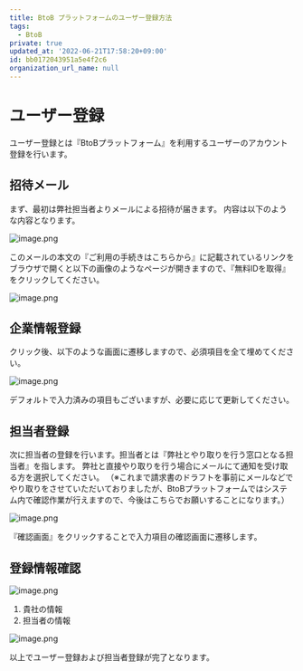 ```yaml
---
title: BtoB プラットフォームのユーザー登録方法
tags:
  - BtoB
private: true
updated_at: '2022-06-21T17:58:20+09:00'
id: bb0172043951a5e4f2c6
organization_url_name: null
---
```

# ユーザー登録

ユーザー登録とは『BtoBプラットフォーム』を利用するユーザーのアカウント登録を行います。

## 招待メール
まず、最初は弊社担当者よりメールによる招待が届きます。
内容は以下のような内容となります。

![image.png](https://qiita-image-store.s3.ap-northeast-1.amazonaws.com/0/19224/7fb086e8-3469-312e-5996-96555f636e47.png)

このメールの本文の『ご利用の手続きはこちらから』に記載されているリンクをブラウザで開くと以下の画像のようなページが開きますので、『無料IDを取得』をクリックしてください。

![image.png](https://qiita-image-store.s3.ap-northeast-1.amazonaws.com/0/19224/2bf9b1e0-9f61-1e6c-8198-817e00797d12.png)

## 企業情報登録

クリック後、以下のような画面に遷移しますので、必須項目を全て埋めてください。

![image.png](https://qiita-image-store.s3.ap-northeast-1.amazonaws.com/0/19224/ab74d15a-c138-14b0-4a68-290f3b4f6fc8.png)

デフォルトで入力済みの項目もございますが、必要に応じて更新してください。

## 担当者登録

次に担当者の登録を行います。担当者とは『弊社とやり取りを行う窓口となる担当者』を指します。
弊社と直接やり取りを行う場合にメールにて通知を受け取る方を選択してください。
（※これまで請求書のドラフトを事前にメールなどでやり取りをさせていただいておりましたが、BtoBプラットフォームではシステム内で確認作業が行えますので、今後はこちらでお願いすることになります。）

![image.png](https://qiita-image-store.s3.ap-northeast-1.amazonaws.com/0/19224/f16a9953-0439-ab38-ad60-fbce5dc891ce.png)

『確認画面』をクリックすることで入力項目の確認画面に遷移します。

## 登録情報確認

![image.png](https://qiita-image-store.s3.ap-northeast-1.amazonaws.com/0/19224/a14af679-b5a7-a17d-de80-9cfdd2b6bae3.png)

1. 貴社の情報
1. 担当者の情報

![image.png](https://qiita-image-store.s3.ap-northeast-1.amazonaws.com/0/19224/8b7ebdc6-e0f0-7e03-46e6-70f2ed69df6d.png)

以上でユーザー登録および担当者登録が完了となります。
